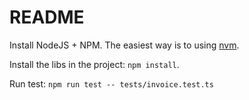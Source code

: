 # README

Install NodeJS + NPM. The easiest way is to using [nvm](https://github.com/nvm-sh/nvm).

Install the libs in the project: `npm install`.

Run test: `npm run test -- tests/invoice.test.ts`
